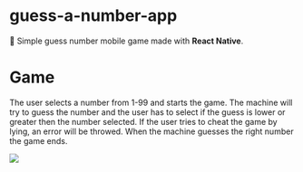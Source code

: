 # guess-a-number-app
🔢 Simple guess number mobile game made with <strong>React Native</strong>.

# Game
The user selects a number from 1-99 and starts the game. The machine will try to guess the number and the user has to select if the guess is lower or greater then the number selected. If the user tries to cheat the game by lying, an error will be throwed. When the machine guesses the right number the game ends.

<img src="https://media0.giphy.com/media/sr96co9XZZyzQ5hF3I/giphy.gif"/>
